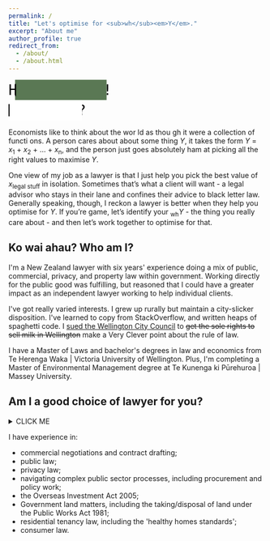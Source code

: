```yaml
---
permalink: /
title: "Let's optimise for <sub>wh</sub><em>Y</em>."
excerpt: "About me"
author_profile: true
redirect_from: 
  - /about/
  - /about.html
---
```



<svg viewBox="0 0 250 20" xmlns="http://www.w3.org/2000/svg">
  <g>
    <text font-family="monospace" fill="black" x="0" y="15">Hello world!</text>
    <rect fill=#5a7854 x="0" y="0" width="0" height="20">
      <animate attributeName="x" values="0 ; 96 ; 96 ; 0" dur="3s" repeatCount="indefinite" />
      <animate attributeName="width" values="96; 0; 0; 96" dur="3s" repeatCount="indefinite" />
    </rect>
    <rect fill="black" x="0" y="4" width="1" height="12">
      <animate attributeName="x" values="0 ; 96 ; 96 ; 0" dur="3s" repeatCount="indefinite" />
      <animate attributeName="width" calcMode="discrete" values="1; 0" dur="1s" repeatCount="indefinite" />
    </rect>
  </g>
</svg>

<svg viewBox="0 0 250 20" xmlns="http://www.w3.org/2000/svg">
  <g>
    <text font-family="monospace" fill="black" x="0" y="15" clip-path="inset(0 0 0 0) fill-box">Cool, eh?</text>
    <rect fill="white" x="0" y="0" width="0" height="20">
      <animate attributeName="x" calcMode="discrete" values="0; 8; 16; 24; 32; 40; 48; 56; 64; 72; 72; 64; 56; 48; 40; 32; 24; 16; 8; 0" dur="3s" repeatCount="indefinite" />
      <animate attributeName="width" calcMode="discrete" values="72; 64; 56; 48; 40; 32; 24; 16; 8; 0; 0; 8; 16; 24; 32; 40; 48; 56; 64; 72" dur="3s" repeatCount="indefinite" />
    </rect>
    <rect fill="black" x="0" y="4" width="1" height="12">
      <animate attributeName="x" calcMode="discrete" values="0; 8; 16; 24; 32; 40; 48; 56; 64; 72; 72; 64; 56; 48; 40; 32; 24; 16; 8; 0" dur="3s" repeatCount="indefinite" />
      <animate attributeName="width" calcMode="discrete" values="1; 0" dur="1s" repeatCount="indefinite" />
    </rect>
  </g>
</svg>

<!--
<svg viewBox="0 0 300 20" xmlns="http://www.w3.org/2000/svg">
  <g>
    <text font-family="monospace" fill="black" x="0" y="15" clip-path="inset(0 0 0 0) fill-box">Firefox only
      <animate attributeName="clip-path" values="inset(0 100% 0 0) ; inset(0 0 0 0) ; inset(0 0 0 0) ; inset(0 100% 0 0)" keyTimes="0 ; 0.4 ; 0.6 ; 1" dur="3s" repeatCount="indefinite" />
    </text>
    <rect fill="black" x="0" y="4" width="1" height="12">
      <animate attributeName="x" values="0 ; 96 ; 96 ; 0" keyTimes="0 ; 0.4 ; 0.6 ; 1" dur="3s" repeatCount="indefinite" />
      <animate attributeName="width" calcMode="discrete" values="1; 0" dur="1s" repeatCount="indefinite" />
    </rect>
  </g>
</svg>
-->


Economists like to think about the wor ld as thou gh it were a collection of functi ons. A person cares about about some thing *Y*, it takes the form *Y* = *x*<sub>1</sub> + *x*<sub>2</sub> + … + *x*<sub>n</sub>, and the person just goes absolutely ham at picking all the right values to maximise *Y*.

One view of my job as a lawyer is that I just help you pick the best value of *x*<sub>legal stuff</sub> in isolation. Sometimes that’s what a client will want - a legal advisor who stays in their lane and confines their advice to black letter law. Generally speaking, though, I reckon a lawyer is better when they help you optimise for *Y*. If you’re game, let’s identify your <sub>wh</sub>*Y* - the thing you really care about - and then let’s work together to optimise for that.

## Ko wai ahau? Who am I?
I'm a New Zealand lawyer with six years' experience doing a mix of public, commercial, privacy, and property law within government. Working directly for the public good was fulfilling, but reasoned that I could have a greater impact as an independent lawyer working to help individual clients.

I've got really varied interests. I grew up rurally but maintain a city-slicker disposition. I've learned to copy from StackOverflow, and written heaps of spaghetti code. I [sued the Wellington City Council](https://www.stuff.co.nz/national/crime/125163476/lawyer-appeals-102yearold-law-about-wellingtons-milk-supply) to ~~get the sole rights to sell milk in Wellington~~ make a Very Clever point about the rule of law.

I have a Master of Laws and bachelor's degrees in law and economics from Te Herenga Waka | Victoria University of Wellington. Plus, I'm completing a Master of Environmental Management degree at Te Kunenga ki Pūrehuroa | Massey University.


## Am I a good choice of lawyer for you?

<details><summary>CLICK ME</summary>
<p>

#### We can hide anything, even code!

    ```ruby
      puts "Hello World"
    ```

</p>
</details>



 


I have experience in:

* commercial negotiations and contract drafting;
* public law;
* privacy law;
* navigating complex public sector processes, including procurement and policy work;
* the Overseas Investment Act 2005;
* Government land matters, including the taking/disposal of land under the Public Works Act 1981;
* residential tenancy law, including the 'healthy homes standards';
* consumer law.
